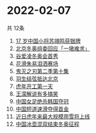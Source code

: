 # 2022-02-07
  共 12条

  <!-- BEGIN -->
  <!-- 最后更新时间:Mon Feb 07 2022 07:10:45 GMT+0000 (Coordinated Universal Time) -->
  1. [17 岁中国小将苏翊鸣获银牌](https://www.zhihu.com/search?q=苏翊鸣)
1. [北京冬奥组委回应「一墩难求」](https://www.zhihu.com/search?q=冰墩墩)
1. [谷爱凌冬奥会首秀](https://www.zhihu.com/search?q=谷爱凌)
1. [花滑朱易泪洒赛场](https://www.zhihu.com/search?q=花样滑冰)
1. [鬼灭之刃第二季第十集](https://www.zhihu.com/search?q=鬼灭之刃)
1. [羽生结弦抵达北京](https://www.zhihu.com/search?q=羽生结弦)
1. [虎年开工第一天](https://www.zhihu.com/search?q=虎年开工)
1. [王濛解说有多搞笑](https://www.zhihu.com/search?q=王濛解说)
1. [中国女足绝杀韩国夺冠](https://www.zhihu.com/search?q=中国女足)
1. [中国短道速滑夺得首金](https://www.zhihu.com/search?q=短道速滑)
1. [近日虎年来最大规模雨雪将上线](https://www.zhihu.com/search?q=虎年最大规模雨雪将上线)
1. [中国冰壶混双结束冬奥征程](https://www.zhihu.com/search?q=冰壶)
  <!-- END -->
  